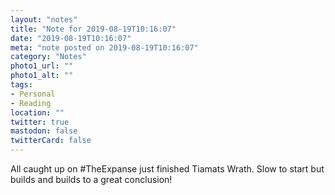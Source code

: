 ```yaml
---
layout: "notes"
title: "Note for 2019-08-19T10:16:07"
date: "2019-08-19T10:16:07"
meta: "note posted on 2019-08-19T10:16:07"
category: "Notes"
photo1_url: ""
photo1_alt: ""
tags:
- Personal
- Reading
location: ""
twitter: true
mastodon: false
twitterCard: false
---
```

All caught up on #TheExpanse just finished Tiamats Wrath. Slow to start but builds and builds to a great conclusion!
